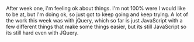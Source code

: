 After week one, i'm feeling ok about things. I'm not 100% were I would like to be at, but I'm doing ok, so just got to keep going and keep trying.
A lot of the work this week was with jQuery, which so far is just JavaScript 
with a few different things that make some things easier,
but its still JavaScript so its still hard even with JQuery.    